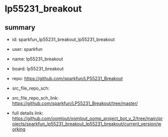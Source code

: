 # lp55231_breakout
 
## summary 
* id: sparkfun_lp55231_breakout_lp55231_breakout
* user: sparkfun
* name: lp55231_breakout
* board: lp55231_breakout
* repo: https://github.com/sparkfun/LP55231_Breakout



* src_file_repo_sch: 
* src_file_repo_sch_link: https://github.com/sparkfun/LP55231_Breakout/tree/master/
* full details link: https://github.com/oomlout/oomlout_oomp_project_bot_v_2/tree/main/projects/sparkfun_lp55231_breakout_lp55231_breakout/current_version/working  







